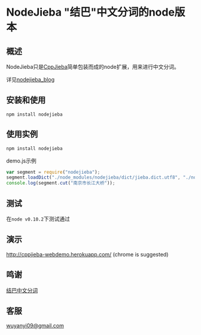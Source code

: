 # NodeJieba "结巴"中文分词的node版本

## 概述

NodeJieba只是[CppJieba]简单包装而成的node扩展，用来进行中文分词。

详见[nodejieba_blog]

## 安装和使用

`npm install nodejieba`

## 使用实例

```sh
npm install nodejieba
```

demo.js示例

```js
var segment = require("nodejieba");
segment.loadDict("./node_modules/nodejieba/dict/jieba.dict.utf8", "./node_modules/nodejieba/dict/hmm_model.utf8");
console.log(segment.cut("南京市长江大桥"));
```

## 测试

在`node v0.10.2`下测试通过

## 演示

http://cppjieba-webdemo.herokuapp.com/
(chrome is suggested)

## 鸣谢

[结巴中文分词](https://github.com/fxsjy/jieba)

## 客服

wuyanyi09@gmail.com

[nodejieba_blog]:http://aszxqw.github.io/jekyll/update/2014/02/22/nodejs-cpp-addon-nodejieba.html
[CppJieba]:https://github.com/aszxqw/cppjieba.git
